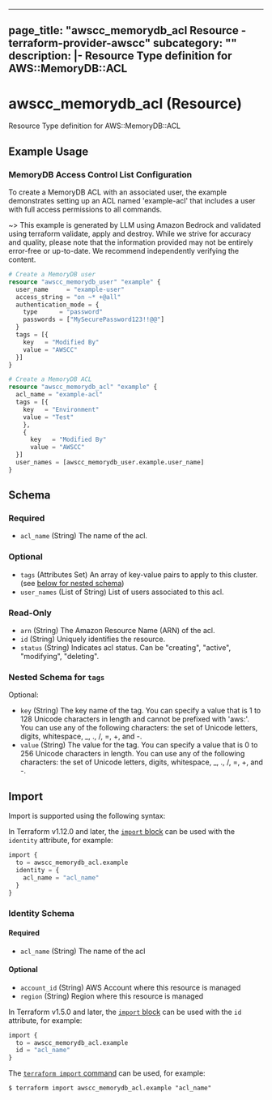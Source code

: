 
---
page_title: "awscc_memorydb_acl Resource - terraform-provider-awscc"
subcategory: ""
description: |-
  Resource Type definition for AWS::MemoryDB::ACL
---

# awscc_memorydb_acl (Resource)

Resource Type definition for AWS::MemoryDB::ACL

## Example Usage

### MemoryDB Access Control List Configuration

To create a MemoryDB ACL with an associated user, the example demonstrates setting up an ACL named 'example-acl' that includes a user with full access permissions to all commands.

~> This example is generated by LLM using Amazon Bedrock and validated using terraform validate, apply and destroy. While we strive for accuracy and quality, please note that the information provided may not be entirely error-free or up-to-date. We recommend independently verifying the content.

```terraform
# Create a MemoryDB user
resource "awscc_memorydb_user" "example" {
  user_name     = "example-user"
  access_string = "on ~* +@all"
  authentication_mode = {
    type      = "password"
    passwords = ["MySecurePassword123!!@@"]
  }
  tags = [{
    key   = "Modified By"
    value = "AWSCC"
  }]
}

# Create a MemoryDB ACL
resource "awscc_memorydb_acl" "example" {
  acl_name = "example-acl"
  tags = [{
    key   = "Environment"
    value = "Test"
    },
    {
      key   = "Modified By"
      value = "AWSCC"
  }]
  user_names = [awscc_memorydb_user.example.user_name]
}
```

<!-- schema generated by tfplugindocs -->
## Schema

### Required

- `acl_name` (String) The name of the acl.

### Optional

- `tags` (Attributes Set) An array of key-value pairs to apply to this cluster. (see [below for nested schema](#nestedatt--tags))
- `user_names` (List of String) List of users associated to this acl.

### Read-Only

- `arn` (String) The Amazon Resource Name (ARN) of the acl.
- `id` (String) Uniquely identifies the resource.
- `status` (String) Indicates acl status. Can be "creating", "active", "modifying", "deleting".

<a id="nestedatt--tags"></a>
### Nested Schema for `tags`

Optional:

- `key` (String) The key name of the tag. You can specify a value that is 1 to 128 Unicode characters in length and cannot be prefixed with 'aws:'. You can use any of the following characters: the set of Unicode letters, digits, whitespace, _, ., /, =, +, and -.
- `value` (String) The value for the tag. You can specify a value that is 0 to 256 Unicode characters in length. You can use any of the following characters: the set of Unicode letters, digits, whitespace, _, ., /, =, +, and -.

## Import

Import is supported using the following syntax:

In Terraform v1.12.0 and later, the [`import` block](https://developer.hashicorp.com/terraform/language/import) can be used with the `identity` attribute, for example:

```terraform
import {
  to = awscc_memorydb_acl.example
  identity = {
    acl_name = "acl_name"
  }
}
```

<!-- schema generated by tfplugindocs -->
### Identity Schema

#### Required

- `acl_name` (String) The name of the acl

#### Optional

- `account_id` (String) AWS Account where this resource is managed
- `region` (String) Region where this resource is managed

In Terraform v1.5.0 and later, the [`import` block](https://developer.hashicorp.com/terraform/language/import) can be used with the `id` attribute, for example:

```terraform
import {
  to = awscc_memorydb_acl.example
  id = "acl_name"
}
```

The [`terraform import` command](https://developer.hashicorp.com/terraform/cli/commands/import) can be used, for example:

```shell
$ terraform import awscc_memorydb_acl.example "acl_name"
```
